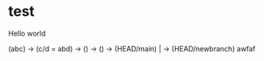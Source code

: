 # test

Hello world

(abc) -> (c/d = abd) -> () -> () -> (HEAD/main)
                        |
                        ->   (HEAD/newbranch)
                        awfaf